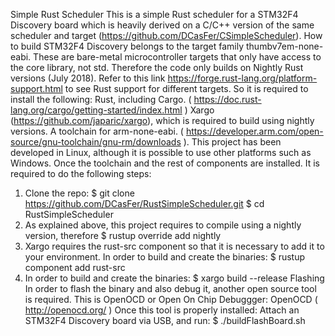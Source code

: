 Simple Rust Scheduler
This is a simple Rust scheduler for a STM32F4 Discovery board which is heavily derived on a C/C++ version of the same scheduler and target (https://github.com/DCasFer/CSimpleScheduler).
How to build 
STM32F4 Discovery belongs to the target family thumbv7em-none-eabi. These are bare-metal microcontroller targets that only have access to the core library, not std. Therefore the code only builds on Nightly Rust versions (July 2018). Refer to this link https://forge.rust-lang.org/platform-support.html to see Rust support for different targets.
So it is required to install the following:
Rust, including Cargo. ( https://doc.rust-lang.org/cargo/getting-started/index.html )
Xargo (https://github.com/japaric/xargo), which is required to build using nightly versions.
A toolchain for arm-none-eabi. ( https://developer.arm.com/open-source/gnu-toolchain/gnu-rm/downloads ). This project has been developed in Linux, although it is possible to use other platforms such as Windows.
Once the toolchain and the rest of components are installed. It is required to do the following steps:
1) Clone the repo:
$ git clone https://github.com/DCasFer/RustSimpleScheduler.git
$ cd RustSimpleScheduler
2) As explained above, this project requires to compile using a nightly version, therefore
$ rustup override add nightly
3) Xargo requires the rust-src component so that it is necessary to add it to your environment.
In order to build and create the binaries:
$ rustup component add rust-src
4) In order to build and create the binaries:
$ xargo build --release
Flashing
In order to flash the binary and also debug it, another open source tool is required. This is OpenOCD or Open On Chip Debuggger:
OpenOCD ( http://openocd.org/ )
Once this tool is properly installed:
Attach an STM32F4 Discovery board via USB, and run:
$ ./buildFlashBoard.sh


